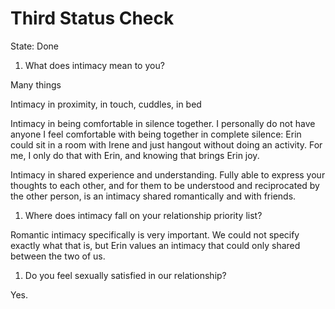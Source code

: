 # Third Status Check

State: Done

1. What does intimacy mean to you?

Many things

Intimacy in proximity, in touch, cuddles, in bed

Intimacy in being comfortable in silence together. I personally do not have anyone I feel comfortable with being together in complete silence: Erin could sit in a room with Irene and just hangout without doing an activity. For me, I only do that with Erin, and knowing that brings Erin joy.

Intimacy in shared experience and understanding. Fully able to express your thoughts to each other, and for them to be understood and reciprocated by the other person, is an intimacy shared romantically and with friends.

1. Where does intimacy fall on your relationship priority list?

Romantic intimacy specifically is very important. We could not specify exactly what that is, but Erin values an intimacy that could only shared between the two of us.

1. Do you feel sexually satisfied in our relationship?

Yes.